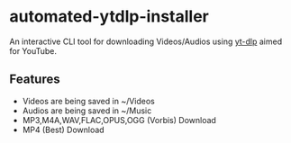 # automated-ytdlp-installer

An interactive CLI tool for downloading Videos/Audios using [yt-dlp](https://github.com/yt-dlp/yt-dlp) aimed for YouTube.

## Features
- Videos are being saved in ~/Videos
- Audios are being saved in ~/Music
- MP3,M4A,WAV,FLAC,OPUS,OGG (Vorbis) Download
- MP4 (Best) Download
